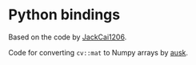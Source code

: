 # Python bindings

Based on the code by [JackCai1206](https://github.com/JackCai1206/openvslam).

Code for converting `cv::mat` to Numpy arrays by [ausk](https://github.com/pybind/pybind11/issues/2004#issue-527541723).
